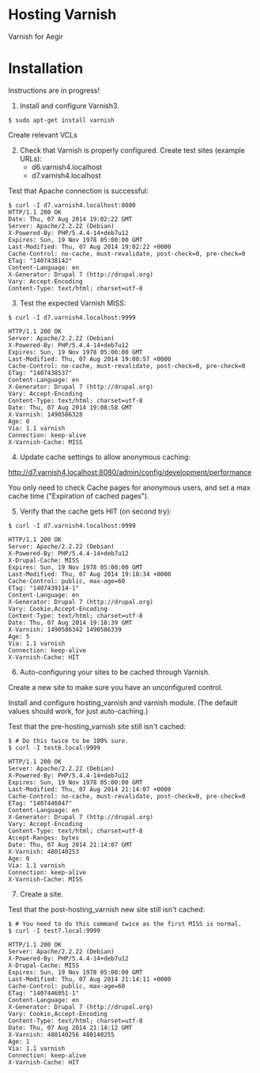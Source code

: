 Hosting Varnish
===============

Varnish for Aegir


Installation
============

Instructions are in progress!

1. Install and configure Varnish3.

  ```
  $ sudo apt-get install varnish
  ```

Create relevant VCLs

2. Check that Varnish is properly configured.
  Create test sites (example URLs):
    - d6.varnish4.localhost
    - d7.varnish4.localhost
  
  Test that Apache connection is successful:
  ```
  $ curl -I d7.varnish4.localhost:8080
  HTTP/1.1 200 OK
  Date: Thu, 07 Aug 2014 19:02:22 GMT
  Server: Apache/2.2.22 (Debian)
  X-Powered-By: PHP/5.4.4-14+deb7u12
  Expires: Sun, 19 Nov 1978 05:00:00 GMT
  Last-Modified: Thu, 07 Aug 2014 19:02:22 +0000
  Cache-Control: no-cache, must-revalidate, post-check=0, pre-check=0
  ETag: "1407438142"
  Content-Language: en
  X-Generator: Drupal 7 (http://drupal.org)
  Vary: Accept-Encoding
  Content-Type: text/html; charset=utf-8
  ```

3. Test the expected Varnish MISS:
  ```
  $ curl -I d7.varnish4.localhost:9999

HTTP/1.1 200 OK
Server: Apache/2.2.22 (Debian)
X-Powered-By: PHP/5.4.4-14+deb7u12
Expires: Sun, 19 Nov 1978 05:00:00 GMT
Last-Modified: Thu, 07 Aug 2014 19:08:57 +0000
Cache-Control: no-cache, must-revalidate, post-check=0, pre-check=0
ETag: "1407438537"
Content-Language: en
X-Generator: Drupal 7 (http://drupal.org)
Vary: Accept-Encoding
Content-Type: text/html; charset=utf-8
Date: Thu, 07 Aug 2014 19:08:58 GMT
X-Varnish: 1490586328
Age: 0
Via: 1.1 varnish
Connection: keep-alive
X-Varnish-Cache: MISS
```

4. Update cache settings to allow anonymous caching:

  http://d7.varnish4.localhost:8080/admin/config/development/performance

  You only need to check Cache pages for anonymous users, and set a max cache time ("Expiration of cached pages").

5. Verify that the cache gets HIT (on second try):
  
  ```
  $ curl -I d7.varnish4.localhost:9999

HTTP/1.1 200 OK
Server: Apache/2.2.22 (Debian)
X-Powered-By: PHP/5.4.4-14+deb7u12
X-Drupal-Cache: MISS
Expires: Sun, 19 Nov 1978 05:00:00 GMT
Last-Modified: Thu, 07 Aug 2014 19:18:34 +0000
Cache-Control: public, max-age=60
ETag: "1407439114-1"
Content-Language: en
X-Generator: Drupal 7 (http://drupal.org)
Vary: Cookie,Accept-Encoding
Content-Type: text/html; charset=utf-8
Date: Thu, 07 Aug 2014 19:18:39 GMT
X-Varnish: 1490586342 1490586339
Age: 5
Via: 1.1 varnish
Connection: keep-alive
X-Varnish-Cache: HIT
```

6. Auto-configuring your sites to be cached through Varnish.

  Create a new site to make sure you have an unconfigured control.

  Install and configure hosting_varnish and varnish module. (The default values should work, for just auto-caching.)

  Test that the pre-hosting_varnish site still isn't cached:

```
$ # Do this twice to be 100% sure.
$ curl -I test6.local:9999

HTTP/1.1 200 OK
Server: Apache/2.2.22 (Debian)
X-Powered-By: PHP/5.4.4-14+deb7u12
Expires: Sun, 19 Nov 1978 05:00:00 GMT
Last-Modified: Thu, 07 Aug 2014 21:14:07 +0000
Cache-Control: no-cache, must-revalidate, post-check=0, pre-check=0
ETag: "1407446047"
Content-Language: en
X-Generator: Drupal 7 (http://drupal.org)
Vary: Accept-Encoding
Content-Type: text/html; charset=utf-8
Accept-Ranges: bytes
Date: Thu, 07 Aug 2014 21:14:07 GMT
X-Varnish: 480140253
Age: 0
Via: 1.1 varnish
Connection: keep-alive
X-Varnish-Cache: MISS
```

7. Create a site.

  Test that the post-hosting_varnish new site still isn't cached:

  ```
$ # You need to do this command twice as the first MISS is normal.
$ curl -I test7.local:9999

HTTP/1.1 200 OK
Server: Apache/2.2.22 (Debian)
X-Powered-By: PHP/5.4.4-14+deb7u12
X-Drupal-Cache: MISS
Expires: Sun, 19 Nov 1978 05:00:00 GMT
Last-Modified: Thu, 07 Aug 2014 21:14:11 +0000
Cache-Control: public, max-age=60
ETag: "1407446051-1"
Content-Language: en
X-Generator: Drupal 7 (http://drupal.org)
Vary: Cookie,Accept-Encoding
Content-Type: text/html; charset=utf-8
Date: Thu, 07 Aug 2014 21:14:12 GMT
X-Varnish: 480140256 480140255
Age: 1
Via: 1.1 varnish
Connection: keep-alive
X-Varnish-Cache: HIT
```
